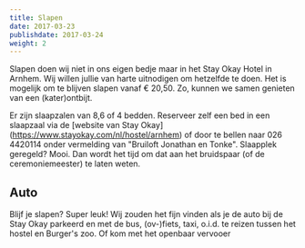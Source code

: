 ```yaml
---
title: Slapen
date: 2017-03-23
publishdate: 2017-03-24
weight: 2
---
```


Slapen doen wij niet in ons eigen bedje maar in het Stay Okay Hotel in Arnhem. Wij willen jullie van harte uitnodigen om hetzelfde te doen. Het is mogelijk om te blijven slapen vanaf &euro; 20,50. Zo, kunnen we samen genieten van een (kater)ontbijt.

Er zijn slaapzalen van 8,6 of 4 bedden. Reserveer zelf een bed in een slaapzaal via de [website van Stay Okay] (https://www.stayokay.com/nl/hostel/arnhem) of door te bellen naar 026 4420114 onder vermelding van "Bruiloft Jonathan en Tonke". Slaapplek geregeld? Mooi. Dan wordt het tijd om dat aan het bruidspaar (of de ceremoniemeester) te laten weten. 

## Auto
Blijf je slapen? Super leuk! Wij zouden het fijn vinden als je de auto bij de Stay Okay parkeerd en met de bus, (ov-)fiets, taxi, o.i.d. te reizen tussen het hostel en Burger's zoo. Of kom met het openbaar vervooer
